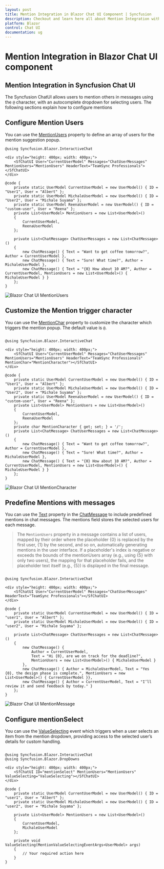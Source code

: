 ```yaml
---
layout: post
title: Mention Integration in Blazor Chat UI Component | Syncfusion
description: Checkout and learn here all about Mention Integration with Syncfusion Blazor Chat UI component in Blazor Server App and Blazor WebAssembly App.
platform: Blazor
control: Chat UI
documentation: ug
---
```


# Mention Integration in Blazor Chat UI component

## Mention Integration in Syncfusion Chat UI

The Syncfusion ChatUI allows users to mention others in messages using the `@` character, with an autocomplete dropdown for selecting users. The following sections explain how to configure mentions

## Configure Mention Users

You can use the [MentionUsers](https://help.syncfusion.com/cr/blazor/Syncfusion.Blazor.InteractiveChat.SfChatUI.html#Syncfusion_Blazor_InteractiveChat_SfChatUI_MentionUsers) property to define an array of users for the mention suggestion popup.

```cshtml
@using Syncfusion.Blazor.InteractiveChat

<div style="height: 400px; width: 400px;">
    <SfChatUI User="CurrentUserModel" Messages="ChatUserMessages" MentionUsers="MentionUsers" HeaderText="TeamSync Professionals"></SfChatUI>
</div>

@code {
    private static UserModel CurrentUserModel = new UserModel() { ID = "User1", User = "Albert" };
    private static UserModel MichaleUserModel = new UserModel() { ID = "User2", User = "Michale Suyama" };
    private static UserModel ReenaUserModel = new UserModel() { ID = "custom-user", User = "Reena" };
    private List<UserModel> MentionUsers = new List<UserModel>()
    {
        CurrentUserModel,
        ReenaUserModel
    };

    private List<ChatMessage> ChatUserMessages = new List<ChatMessage>()
    {
        new ChatMessage() { Text = "Want to get coffee tomorrow?", Author = CurrentUserModel },
        new ChatMessage() { Text = "Sure! What time?", Author = MichaleUserModel },
        new ChatMessage() { Text = "{0} How about 10 AM?", Author = CurrentUserModel, MentionUsers = new List<UserModel>() { MichaleUserModel } }
    };
}

```

![Blazor Chat UI MentionUsers](./images/MentionUsers.png)

## Customize the Mention trigger character

You can use the [MentionChar](https://help.syncfusion.com/cr/blazor/Syncfusion.Blazor.InteractiveChat.SfChatUI.html#Syncfusion_Blazor_InteractiveChat_SfChatUI_MentionChar) property to customize the character which triggers the mention popup. The default value is `@`.

```cshtml

@using Syncfusion.Blazor.InteractiveChat

<div style="height: 400px; width: 400px;">
    <SfChatUI User="CurrentUserModel" Messages="ChatUserMessages" MentionUsers="MentionUsers" HeaderText="TeamSync Professionals" MentionChar="MentionCharacter"></SfChatUI>
</div>

@code {
    private static UserModel CurrentUserModel = new UserModel() { ID = "User1", User = "Albert" };
    private static UserModel MichaleUserModel = new UserModel() { ID = "User2", User = "Michale Suyama" };
    private static UserModel ReenaUserModel = new UserModel() { ID = "custom-user", User = "Reena" };
    private List<UserModel> MentionUsers = new List<UserModel>()
    {
        CurrentUserModel,
        ReenaUserModel
    };
    private char MentionCharacter { get; set; } = '/';
    private List<ChatMessage> ChatUserMessages = new List<ChatMessage>()
    {
        new ChatMessage() { Text = "Want to get coffee tomorrow?", Author = CurrentUserModel },
        new ChatMessage() { Text = "Sure! What time?", Author = MichaleUserModel },
        new ChatMessage() { Text = "{0} How about 10 AM?", Author = CurrentUserModel, MentionUsers = new List<UserModel>() { MichaleUserModel } }
    };
}

```

![Blazor Chat UI MentionCharacter](./images/MentionCharacter.png)

## Predefine Mentions with messages

You can use the [Text](https://help.syncfusion.com/cr/blazor/Syncfusion.Blazor.InteractiveChat.ChatMessage.html#Syncfusion_Blazor_InteractiveChat_ChatMessage_Text) property in the [ChatMessage](https://help.syncfusion.com/cr/blazor/Syncfusion.Blazor.InteractiveChat.ChatMessage.html#Syncfusion_Blazor_InteractiveChat_ChatMessage) to include predefined mentions in chat messages. The mentions field stores the selected users for each message.

> The `MentionUsers` property in a message contains a list of users, mapped by their order where the placeholder {0} is replaced by the first user, {1} by the second, and so on, automatically generating mentions in the user interface. If a placeholder's index is negative or exceeds the bounds of the mentionUsers array (e.g., using {5} with only two users), the mapping for that placeholder fails, and the placeholder text itself (e.g., {5}) is displayed in the final message.

```cshtml

@using Syncfusion.Blazor.InteractiveChat

<div style="height: 400px; width: 400px;">
    <SfChatUI User="CurrentUserModel" Messages="ChatUserMessages" HeaderText="TeamSync Professionals"></SfChatUI>
</div>

@code {
    private static UserModel CurrentUserModel = new UserModel() { ID = "user1", User = "Albert" };
    private static UserModel MichaleUserModel = new UserModel() { ID = "user2", User = "Michale Suyama" };

    private List<ChatMessage> ChatUserMessages = new List<ChatMessage>()
    {
        new ChatMessage() {
            Author = CurrentUserModel,
            Text = "Hi {0}, are we on track for the deadline?",
            MentionUsers = new List<UserModel>() { MichaleUserModel }
        },
        new ChatMessage() { Author = MichaleUserModel, Text = "Yes {0}, the design phase is complete.", MentionUsers = new List<UserModel>() { CurrentUserModel }},
        new ChatMessage() { Author = CurrentUserModel, Text = "I’ll review it and send feedback by today." }
    };
}

```

![Blazor Chat UI MentionMessage](./images/MentionMessage.png)

## Configure mentionSelect

You can use the [ValueSelecting](https://help.syncfusion.com/cr/blazor/Syncfusion.Blazor.InteractiveChat.SfChatUI.html#Syncfusion_Blazor_InteractiveChat_SfChatUI_ValueSelecting) event which triggers when a user selects an item from the mention dropdown, providing access to the selected user’s details for custom handling.

```cshtml

@using Syncfusion.Blazor.InteractiveChat
@using Syncfusion.Blazor.DropDowns

<div style="height: 400px; width: 400px;">
    <SfChatUI ID="mentionSelect" MentionUsers="MentionUsers" ValueSelecting="ValueSelecting"></SfChatUI>
</div>

@code {
    private static UserModel CurrentUserModel = new UserModel() { ID = "user1", User = "Albert" };
    private static UserModel MichaleUserModel = new UserModel() { ID = "user2", User = "Michale Suyama" };

    private List<UserModel> MentionUsers = new List<UserModel>()
    {
        CurrentUserModel,
        MichaleUserModel
    };

    private void ValueSelecting(MentionValueSelectingEventArgs<UserModel> args)
    {
        // Your required action here
    }
}

```